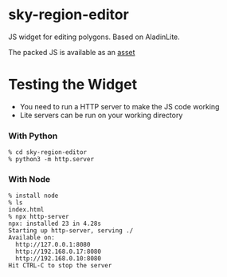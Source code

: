 # sky-region-editor
JS widget for editing polygons. Based on AladinLite.

The packed JS is available as an [asset](https://github.com/lmichel/sky-region-editor/releases)

# Testing the Widget

- You need to run a HTTP server to make the JS code working
- Lite servers can be run on your working directory

### With Python
```
% cd sky-region-editor
% python3 -m http.server
```

### With Node

```
% install node
% ls
index.html
% npx http-server
npx: installed 23 in 4.28s
Starting up http-server, serving ./
Available on:
  http://127.0.0.1:8080
  http://192.168.0.17:8080
  http://192.168.0.10:8080
Hit CTRL-C to stop the server
```
